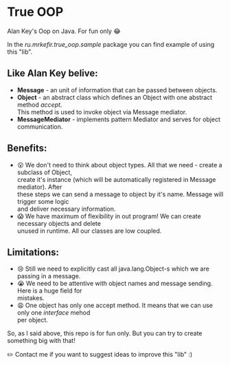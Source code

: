 # True OOP
Alan Key's Oop on Java. For fun only :joy:

In the *ru.mrkefir.true_oop.sample* package you can find example of using this "lib".

## Like Alan Key belive:  
- **Message** - an unit of information that can be passed between objects.
- **Object** - an abstract class which defines an Object with one abstract method *accept*.  
This method is used to invoke object via Message mediator.
- **MessageMediator** - implements pattern Mediator and serves for object communication.

## Benefits:  
- :open_mouth: We don't need to think about object types. All that we need - create a subclass of Object,  
create it's instance (which will be automatically registered in Message mediator). After  
these steps we can send a message to object by it's name. Message will trigger some logic  
and deliver necessary information.  
- :scream: We have maximum of flexibility in out program! We can create necessary objects and delete  
unused in runtime. All our classes are low coupled.  

## Limitations:
- :cry: Still we need to explicitly cast all java.lang.Object-s which we are passing in a message.
- :sob: We need to be attentive with object names and message sending. Here is a huge field for  
mistakes.
- :weary: One object has only one accept method. It means that we can use only one *interface* mehod  
per object.

So, as I said above, this repo is for fun only. But you can try to create something big with that!

:pencil2: Contact me if you want to suggest ideas to improve this "lib" :)
